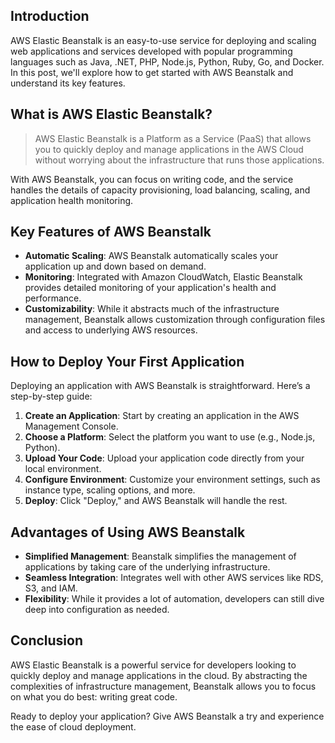 ## Introduction

AWS Elastic Beanstalk is an easy-to-use service for deploying and scaling web applications and services developed with popular programming languages such as Java, .NET, PHP, Node.js, Python, Ruby, Go, and Docker. In this post, we'll explore how to get started with AWS Beanstalk and understand its key features.

## What is AWS Elastic Beanstalk?

> AWS Elastic Beanstalk is a Platform as a Service (PaaS) that allows you to quickly deploy and manage applications in the AWS Cloud without worrying about the infrastructure that runs those applications.

With AWS Beanstalk, you can focus on writing code, and the service handles the details of capacity provisioning, load balancing, scaling, and application health monitoring.

## Key Features of AWS Beanstalk

- **Automatic Scaling**: AWS Beanstalk automatically scales your application up and down based on demand.
- **Monitoring**: Integrated with Amazon CloudWatch, Elastic Beanstalk provides detailed monitoring of your application's health and performance.
- **Customizability**: While it abstracts much of the infrastructure management, Beanstalk allows customization through configuration files and access to underlying AWS resources.

## How to Deploy Your First Application

Deploying an application with AWS Beanstalk is straightforward. Here’s a step-by-step guide:

1. **Create an Application**: Start by creating an application in the AWS Management Console.
2. **Choose a Platform**: Select the platform you want to use (e.g., Node.js, Python).
3. **Upload Your Code**: Upload your application code directly from your local environment.
4. **Configure Environment**: Customize your environment settings, such as instance type, scaling options, and more.
5. **Deploy**: Click "Deploy," and AWS Beanstalk will handle the rest.

## Advantages of Using AWS Beanstalk

- **Simplified Management**: Beanstalk simplifies the management of applications by taking care of the underlying infrastructure.
- **Seamless Integration**: Integrates well with other AWS services like RDS, S3, and IAM.
- **Flexibility**: While it provides a lot of automation, developers can still dive deep into configuration as needed.

## Conclusion

AWS Elastic Beanstalk is a powerful service for developers looking to quickly deploy and manage applications in the cloud. By abstracting the complexities of infrastructure management, Beanstalk allows you to focus on what you do best: writing great code.

Ready to deploy your application? Give AWS Beanstalk a try and experience the ease of cloud deployment.

